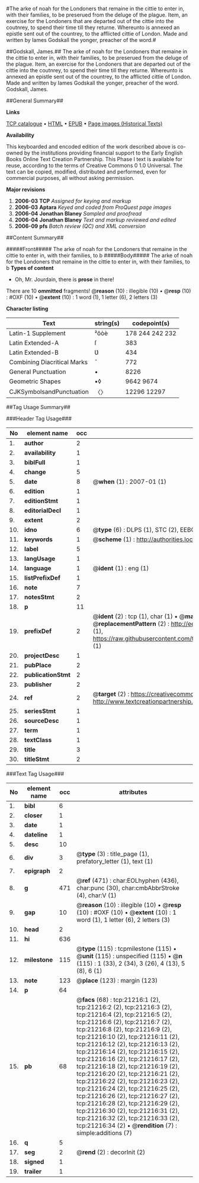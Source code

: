 #The arke of noah for the Londoners that remaine in the cittie to enter in, with their families, to be preserued from the deluge of the plague. Item, an exercise for the Londoners that are departed out of the cittie into the coutnrey, to spend their time till they returne. Whereunto is annexed an epistle sent out of the countrey, to the afflicted cittie of London. Made and written by Iames Godskall the yonger, preacher of the word.#

##Godskall, James.##
The arke of noah for the Londoners that remaine in the cittie to enter in, with their families, to be preserued from the deluge of the plague. Item, an exercise for the Londoners that are departed out of the cittie into the coutnrey, to spend their time till they returne. Whereunto is annexed an epistle sent out of the countrey, to the afflicted cittie of London. Made and written by Iames Godskall the yonger, preacher of the word.
Godskall, James.

##General Summary##

**Links**

[TCP catalogue](http://www.ota.ox.ac.uk/tcp/)  • 
[HTML](http://tei.it.ox.ac.uk/tcp/Texts-HTML/free/A01/A01800.html)  • 
[EPUB](http://tei.it.ox.ac.uk/tcp/Texts-EPUB/free/A01/A01800.epub) • 
[Page images (Historical Texts)](https://data.historicaltexts.jisc.ac.uk/view?pubId=eebo-99855714e&pageId=eebo-99855714e-21216-1)

**Availability**

This keyboarded and encoded edition of the
	       work described above is co-owned by the institutions
	       providing financial support to the Early English Books
	       Online Text Creation Partnership. This Phase I text is
	       available for reuse, according to the terms of Creative
	       Commons 0 1.0 Universal. The text can be copied,
	       modified, distributed and performed, even for
	       commercial purposes, all without asking permission.

**Major revisions**

1. __2006-03__ __TCP__ *Assigned for keying and markup*
1. __2006-03__ __Aptara__ *Keyed and coded from ProQuest page images*
1. __2006-04__ __Jonathan Blaney__ *Sampled and proofread*
1. __2006-04__ __Jonathan Blaney__ *Text and markup reviewed and edited*
1. __2006-09__ __pfs__ *Batch review (QC) and XML conversion*

##Content Summary##

#####Front#####
The arke of noah for the Londoners that remaine in the cittie to enter in, with their families, to b
#####Body#####
The arke of noah for the Londoners that remaine in the cittie to enter in, with their families, to b
**Types of content**

  * Oh, Mr. Jourdain, there is **prose** in there!

There are 10 **ommitted** fragments! 
 @__reason__ (10) : illegible (10)  •  @__resp__ (10) : #OXF (10)  •  @__extent__ (10) : 1 word (1), 1 letter (6), 2 letters (3)

**Character listing**


|Text|string(s)|codepoint(s)|
|---|---|---|
|Latin-1 Supplement|²ôòè|178 244 242 232|
|Latin Extended-A|ſ|383|
|Latin Extended-B|Ʋ|434|
|Combining             Diacritical Marks|̄|772|
|General Punctuation|•|8226|
|Geometric Shapes|▪◊|9642 9674|
|CJKSymbolsandPunctuation|〈〉|12296 12297|

##Tag Usage Summary##

###Header Tag Usage###

|No|element name|occ|attributes|
|---|---|---|---|
|1.|__author__|2||
|2.|__availability__|1||
|3.|__biblFull__|1||
|4.|__change__|5||
|5.|__date__|8| @__when__ (1) : 2007-01 (1)|
|6.|__edition__|1||
|7.|__editionStmt__|1||
|8.|__editorialDecl__|1||
|9.|__extent__|2||
|10.|__idno__|6| @__type__ (6) : DLPS (1), STC (2), EEBO-CITATION (1), PROQUEST (1), VID (1)|
|11.|__keywords__|1| @__scheme__ (1) : http://authorities.loc.gov/ (1)|
|12.|__label__|5||
|13.|__langUsage__|1||
|14.|__language__|1| @__ident__ (1) : eng (1)|
|15.|__listPrefixDef__|1||
|16.|__note__|7||
|17.|__notesStmt__|2||
|18.|__p__|11||
|19.|__prefixDef__|2| @__ident__ (2) : tcp (1), char (1)  •  @__matchPattern__ (2) : ([0-9\-]+):([0-9IVX]+) (1), (.+) (1)  •  @__replacementPattern__ (2) : http://eebo.chadwyck.com/downloadtiff?vid=$1&page=$2 (1), https://raw.githubusercontent.com/textcreationpartnership/Texts/master/tcpchars.xml#$1 (1)|
|20.|__projectDesc__|1||
|21.|__pubPlace__|2||
|22.|__publicationStmt__|2||
|23.|__publisher__|2||
|24.|__ref__|2| @__target__ (2) : https://creativecommons.org/publicdomain/zero/1.0/ (1), http://www.textcreationpartnership.org/docs/. (1)|
|25.|__seriesStmt__|1||
|26.|__sourceDesc__|1||
|27.|__term__|1||
|28.|__textClass__|1||
|29.|__title__|3||
|30.|__titleStmt__|2||


###Text Tag Usage###

|No|element name|occ|attributes|
|---|---|---|---|
|1.|__bibl__|6||
|2.|__closer__|1||
|3.|__date__|1||
|4.|__dateline__|1||
|5.|__desc__|10||
|6.|__div__|3| @__type__ (3) : title_page (1), prefatory_letter (1), text (1)|
|7.|__epigraph__|2||
|8.|__g__|471| @__ref__ (471) : char:EOLhyphen (436), char:punc (30), char:cmbAbbrStroke (4), char:V (1)|
|9.|__gap__|10| @__reason__ (10) : illegible (10)  •  @__resp__ (10) : #OXF (10)  •  @__extent__ (10) : 1 word (1), 1 letter (6), 2 letters (3)|
|10.|__head__|2||
|11.|__hi__|636||
|12.|__milestone__|115| @__type__ (115) : tcpmilestone (115)  •  @__unit__ (115) : unspecified (115)  •  @__n__ (115) : 1 (33), 2 (34), 3 (26), 4 (13), 5 (8), 6 (1)|
|13.|__note__|123| @__place__ (123) : margin (123)|
|14.|__p__|64||
|15.|__pb__|68| @__facs__ (68) : tcp:21216:1 (2), tcp:21216:2 (2), tcp:21216:3 (2), tcp:21216:4 (2), tcp:21216:5 (2), tcp:21216:6 (2), tcp:21216:7 (2), tcp:21216:8 (2), tcp:21216:9 (2), tcp:21216:10 (2), tcp:21216:11 (2), tcp:21216:12 (2), tcp:21216:13 (2), tcp:21216:14 (2), tcp:21216:15 (2), tcp:21216:16 (2), tcp:21216:17 (2), tcp:21216:18 (2), tcp:21216:19 (2), tcp:21216:20 (2), tcp:21216:21 (2), tcp:21216:22 (2), tcp:21216:23 (2), tcp:21216:24 (2), tcp:21216:25 (2), tcp:21216:26 (2), tcp:21216:27 (2), tcp:21216:28 (2), tcp:21216:29 (2), tcp:21216:30 (2), tcp:21216:31 (2), tcp:21216:32 (2), tcp:21216:33 (2), tcp:21216:34 (2)  •  @__rendition__ (7) : simple:additions (7)|
|16.|__q__|5||
|17.|__seg__|2| @__rend__ (2) : decorInit (2)|
|18.|__signed__|1||
|19.|__trailer__|1||
